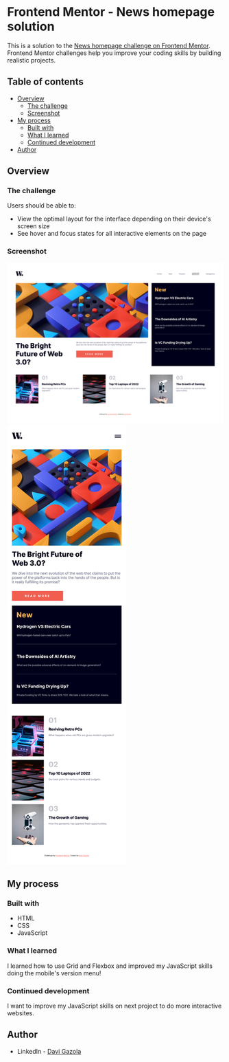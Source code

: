 # Frontend Mentor - News homepage solution

This is a solution to the [News homepage challenge on Frontend Mentor](https://www.frontendmentor.io/challenges/news-homepage-H6SWTa1MFl). Frontend Mentor challenges help you improve your coding skills by building realistic projects. 

## Table of contents

- [Overview](#overview)
  - [The challenge](#the-challenge)
  - [Screenshot](#screenshot)
- [My process](#my-process)
  - [Built with](#built-with)
  - [What I learned](#what-i-learned)
  - [Continued development](#continued-development)
- [Author](#author)

## Overview

### The challenge

Users should be able to:

- View the optimal layout for the interface depending on their device's screen size
- See hover and focus states for all interactive elements on the page

### Screenshot

![News Homepage | Desktop Version](./design/screenshots/screenshot-desktop.png)
![News Homepage | Mobile Version](./design/screenshots/screenshot-mobile.png)

## My process

### Built with

- HTML
- CSS
- JavaScript

### What I learned

I learned how to use Grid and Flexbox and improved my JavaScript skills doing the mobile's version menu! 

### Continued development

I want to improve my JavaScript skills on next project to do more interactive websites.

## Author

- LinkedIn - [Davi Gazola](https://www.linkedin.com/in/davi-gazola/)